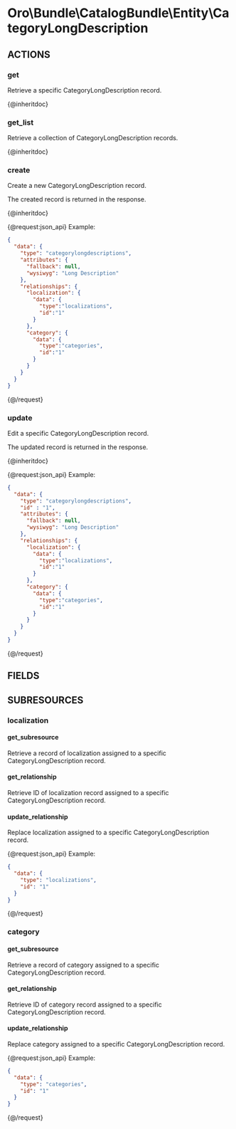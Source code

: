 # Oro\Bundle\CatalogBundle\Entity\CategoryLongDescription

## ACTIONS

### get

Retrieve a specific CategoryLongDescription record.

{@inheritdoc}

### get_list

Retrieve a collection of CategoryLongDescription records.

{@inheritdoc}

### create

Create a new CategoryLongDescription record.

The created record is returned in the response.

{@inheritdoc}

{@request:json_api}
Example:

```JSON
{
  "data": {
    "type": "categorylongdescriptions",
    "attributes": {
      "fallback": null,
      "wysiwyg": "Long Description"
    },
    "relationships": {
      "localization": {
        "data": {
          "type":"localizations",
          "id":"1"
        }
      },
      "category": {
        "data": {
          "type":"categories",
          "id":"1"
        }
      }
    }
  }
}
```
{@/request}

### update

Edit a specific CategoryLongDescription record.

The updated record is returned in the response.

{@inheritdoc}

{@request:json_api}
Example:

```JSON
{
  "data": {
    "type": "categorylongdescriptions",
    "id" : "1",
    "attributes": {
      "fallback": null,
      "wysiwyg": "Long Description"
    },
    "relationships": {
      "localization": {
        "data": {
          "type":"localizations",
          "id":"1"
        }
      },
      "category": {
        "data": {
          "type":"categories",
          "id":"1"
        }
      }
    }
  }
}
```
{@/request}

## FIELDS

## SUBRESOURCES

### localization

#### get_subresource

Retrieve a record of localization assigned to a specific CategoryLongDescription record.

#### get_relationship

Retrieve ID of localization record assigned to a specific CategoryLongDescription record.

#### update_relationship

Replace localization assigned to a specific CategoryLongDescription record.

{@request:json_api}
Example:

```JSON
{
  "data": {
    "type": "localizations",
    "id": "1"
  }
}
```
{@/request}

### category

#### get_subresource

Retrieve a record of category assigned to a specific CategoryLongDescription record.

#### get_relationship

Retrieve ID of category record assigned to a specific CategoryLongDescription record.

#### update_relationship

Replace category assigned to a specific CategoryLongDescription record.

{@request:json_api}
Example:

```JSON
{
  "data": {
    "type": "categories",
    "id": "1"
  }
}
```
{@/request}
